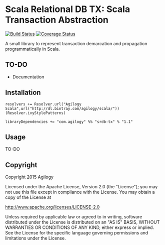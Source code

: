 # Scala Relational DB TX: Scala Transaction Abstraction

[![Build Status](https://travis-ci.org/agilogy/srdb-tx.svg)](https://travis-ci.org/agilogy/srdb-tx)
[![Coverage Status](https://coveralls.io/repos/agilogy/srdb-tx/badge.svg)](https://coveralls.io/r/agilogy/srdb-tx)

A small library to represent transaction demarcation and propagation programmatically in Scala. 

## TO-DO
- Documentation

## Installation

```
resolvers += Resolver.url("Agilogy Scala",url("http://dl.bintray.com/agilogy/scala/"))(Resolver.ivyStylePatterns)

libraryDependencies += "com.agilogy" %% "srdb-tx" % "1.1"
```

## Usage

TO-DO

## Copyright

Copyright 2015 Agilogy

Licensed under the Apache License, Version 2.0 (the "License"); you may not use this file except in compliance with the 
License. You may obtain a copy of the License at

http://www.apache.org/licenses/LICENSE-2.0

Unless required by applicable law or agreed to in writing, software distributed under the License is distributed on an 
"AS IS" BASIS, WITHOUT WARRANTIES OR CONDITIONS OF ANY KIND, either express or implied. See the License for the specific 
language governing permissions and limitations under the License.